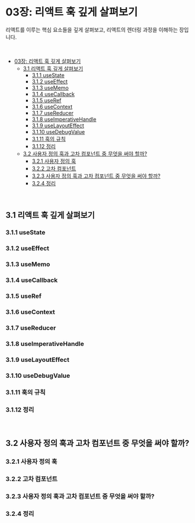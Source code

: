 # 03장: 리액트 훅 깊게 살펴보기

리액트를 이루는 핵심 요소들을 깊게 살펴보고, 리액트의 렌더링 과정을 이해하는 장입니다.

<br>

- [03장: 리액트 훅 깊게 살펴보기](#03장-리액트-훅-깊게-살펴보기)
  - [3.1 리액트 훅 깊게 살펴보기](#31-리액트-훅-깊게-살펴보기)
    - [3.1.1 useState](#311-usestate)
    - [3.1.2 useEffect](#312-useeffect)
    - [3.1.3 useMemo](#313-usememo)
    - [3.1.4 useCallback](#314-usecallback)
    - [3.1.5 useRef](#315-useref)
    - [3.1.6 useContext](#316-usecontext)
    - [3.1.7 useReducer](#317-usereducer)
    - [3.1.8 useImperativeHandle](#318-useimperativehandle)
    - [3.1.9 useLayoutEffect](#319-uselayouteffect)
    - [3.1.10 useDebugValue](#3110-usedebugvalue)
    - [3.1.11 훅의 규칙](#3111-훅의-규칙)
    - [3.1.12 정리](#3112-정리)
  - [3.2 사용자 정의 훅과 고차 컴포넌트 중 무엇을 써야 할까?](#32-사용자-정의-훅과-고차-컴포넌트-중-무엇을-써야-할까)
    - [3.2.1 사용자 정의 훅](#321-사용자-정의-훅)
    - [3.2.2 고차 컴포넌트](#322-고차-컴포넌트)
    - [3.2.3 사용자 정의 훅과 고차 컴포넌트 중 무엇을 써야 할까?](#323-사용자-정의-훅과-고차-컴포넌트-중-무엇을-써야-할까)
    - [3.2.4 정리](#324-정리)

<br>

## 3.1 리액트 훅 깊게 살펴보기

### 3.1.1 useState

### 3.1.2 useEffect

### 3.1.3 useMemo

### 3.1.4 useCallback

### 3.1.5 useRef

### 3.1.6 useContext

### 3.1.7 useReducer

### 3.1.8 useImperativeHandle

### 3.1.9 useLayoutEffect

### 3.1.10 useDebugValue

### 3.1.11 훅의 규칙

### 3.1.12 정리

<br>

## 3.2 사용자 정의 훅과 고차 컴포넌트 중 무엇을 써야 할까?

### 3.2.1 사용자 정의 훅

### 3.2.2 고차 컴포넌트

### 3.2.3 사용자 정의 훅과 고차 컴포넌트 중 무엇을 써야 할까?

### 3.2.4 정리